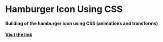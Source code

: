 # Hamburger Icon Using CSS

#### Building of the hamburger icon using CSS (animations and transforms)
#### [Visit the link](https://avidhanr.github.io/CSS-HamburgerIcon/)

